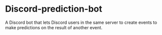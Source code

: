 # Discord-prediction-bot

A Discord bot that lets Discord users in the same server to create events to make predictions on the result of another event.

